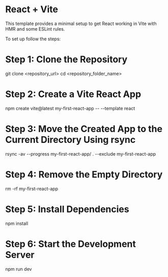 # React + Vite

This template provides a minimal setup to get React working in Vite with HMR and some ESLint rules.

To set up follow the steps:

# Step 1: Clone the Repository
git clone <repository_url>
cd <repository_folder_name>

# Step 2: Create a Vite React App
npm create vite@latest my-first-react-app -- --template react

# Step 3: Move the Created App to the Current Directory Using rsync
rsync -av --progress my-first-react-app/ . --exclude my-first-react-app

# Step 4: Remove the Empty Directory
rm -rf my-first-react-app

# Step 5: Install Dependencies
npm install

# Step 6: Start the Development Server
npm run dev